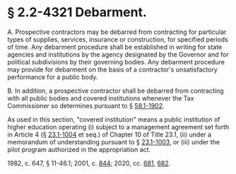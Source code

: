 # § 2.2-4321 Debarment.

<p>A. Prospective contractors may be debarred from contracting for particular types of supplies, services, insurance or construction, for specified periods of time. Any debarment procedure shall be established in writing for state agencies and institutions by the agency designated by the Governor and for political subdivisions by their governing bodies. Any debarment procedure may provide for debarment on the basis of a contractor's unsatisfactory performance for a public body.</p><p>B. In addition, a prospective contractor shall be debarred from contracting with all public bodies and covered institutions whenever the Tax Commissioner so determines pursuant to § <a href='/vacode/58.1-1902/'>58.1-1902</a>.</p><p>As used in this section, "covered institution" means a public institution of higher education operating (i) subject to a management agreement set forth in Article 4 (§ <a href='/vacode/23.1-1004/'>23.1-1004</a> et seq.) of Chapter 10 of Title 23.1, (ii) under a memorandum of understanding pursuant to § <a href='/vacode/23.1-1003/'>23.1-1003</a>, or (iii) under the pilot program authorized in the appropriation act.</p><p>1982, c. 647, § 11-46.1; 2001, c. <a href='http://lis.virginia.gov/cgi-bin/legp604.exe?011+ful+CHAP0844'>844</a>; 2020, cc. <a href='http://lis.virginia.gov/cgi-bin/legp604.exe?201+ful+CHAP0681'>681</a>, <a href='http://lis.virginia.gov/cgi-bin/legp604.exe?201+ful+CHAP0682'>682</a>.</p>